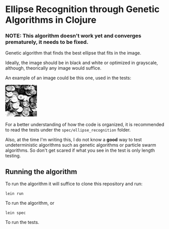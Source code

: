 # Ellipse Recognition through Genetic Algorithms in Clojure

### NOTE: This algorithm doesn't work yet and converges prematurely, it needs to be fixed.
Genetic algorithm that finds the best ellipse that fits in the image.

Ideally, the image should be in black and white or optimized in grayscale, although, theorically any image would suffice.

An example of an image could be this one, used in the tests:

![](https://raw.githubusercontent.com/NickSeagull/ellipse-recognition/master/resources/coins.jpg)

For a better understanding of how the code is organized, it is recommended to read the tests under the ```spec/ellipse_recognition``` folder.

Also, at the time I'm writing this, I do not know a **good** way to test undeterministic algorithms such as genetic algorithms or particle swarm algorithms. So don't get scared if what you see in the test is only length testing.

## Running the algorithm

To run the algorithm it will suffice to clone this repository and run:
```
lein run
```
To run the algorithm,
or
```
lein spec
```
To run the tests.
